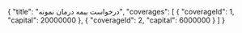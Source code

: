 
{
  "title": "درخواست بیمه درمان نمونه",
  "coverages": [
    {
      "coverageId": 1,
      "capital": 20000000
    },
    {
      "coverageId": 2,
      "capital": 6000000
    }
  ]
}
